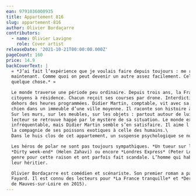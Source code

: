 ```yaml
---
ean: 9791036000935
title: Appartement 816
slug: appartement-816
author: Olivier Bordaçarre
contributors:
  - name: Olivier Lavigne
    role: Cover artist
releaseDate: '2021-10-21T00:00:00.000Z'
pageCount: 160
price: 14.9
backCoverText: |
  « *J’ai fait l’expérience que je voulais faire depuis toujours : me raser la tête. Je suis un autre
  maintenant. Comme quoi on peut devenir un autre assez facilement. Cela veut bien dire
  quelque chose.* »

  Le monde traverse une période peu ordinaire. Depuis trois ans, la France a assigné ses
  citoyens à résidence. Chacun reçoit ses courses par drone. Interdiction d’ouvrir sa fenêtre en
  dehors des heures programmées. Didier Martin, comptable, vit avec sa femme, son fils et son
  chien dans un immeuble d’une ville moyenne. Il raconte son histoire à la première personne.\
  Sur les murs, sur les meubles, sur les objets : partout autour de lui, il écrit. Petit à petit, le
  lecteur se retrouve happé par le mystère de sa situation. Le monde extérieur est devenu
  infréquentable, mais Didier Martin semble s’en satisfaire. Il aime l’ordre, le respect et préfère
  la compagnie de ses poissons exotiques à celle des humains.\
  Dans le huis clos de cet appartement, un suspense psychologique se noue.

  Les héros de polar ne sont pas toujours sympathiques. *Un tueur sur la route* (James Ellroy),
  *Dirty week-end* (Helen Zahavi) ou encore *Londres Express* (Peter Loughran) ont marqué le
  genre pour cette raison et ont parfois fait scandale. L’homme qui habite l’appartement 816 est
  leur héritier.

  Olivier Bordaçarre est comédien et scénariste. Son premier roman a paru en 2006 chez
  Fayard. Il est connu des lecteurs pour *La France tranquille* et *Dernier désir* (Prix de la ville
  de Mauves-sur-Loire en 2015).
---
```

